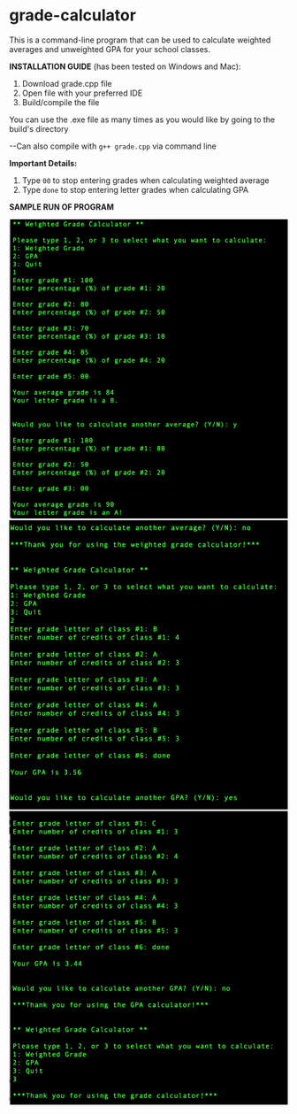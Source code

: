 # grade-calculator

This is a command-line program that can be used to calculate weighted averages and unweighted GPA for your school classes.

**INSTALLATION GUIDE** (has been tested on Windows and Mac):
1. Download grade.cpp file
2. Open file with your preferred IDE
3. Build/compile the file

You can use the .exe file as many times as you would like by going to the build's directory

--Can also compile with `g++ grade.cpp` via command line

**Important Details:**
1. Type `00` to stop entering grades when calculating weighted average
2. Type `done` to stop entering letter grades when calculating GPA

**SAMPLE RUN OF PROGRAM**

![](Images/ScreenShot%201.png)
![](Images/ScreenShot%202.png)
![](Images/ScreenShot%203.png)
